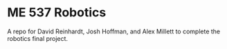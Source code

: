 # ME 537 Robotics

A repo for David Reinhardt, Josh Hoffman, and Alex Millett to complete the robotics final project.
